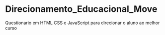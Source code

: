 # Direcionamento_Educacional_Move
 Questionario em HTML CSS e JavaScript para direcionar o aluno ao melhor curso
